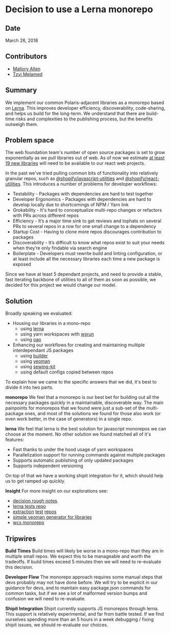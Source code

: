 # Decision to use a Lerna monorepo


## Date

March 26, 2018

## Contributors

- [Mallory Allen](https://github.com/TheMallen)
- [Tzvi Melamed](https://github.com/tzvipm)

## Summary

We implement our common Polaris-adjacent libraries as a monorepo based on [Lerna](https://github.com/lerna/lerna). This improves developer efficiency, discoverability, code-sharing, and helps us build for the long-term.
We understand that there are build-time risks and complexities to the publishing process, but the benefits outweigh them.

## Problem space
The web foundation team's number of open source packages is set to grow exponentially as we pull libraries out of web. As of now we estimate [at least 19 new libraries](https://github.com/Shopify/web/projects/17) will need to be available to our react web projects.

In the past we've tried pulling common bits of functionality into relatively granular repos, such as [@shopify/javascript-utilities](https://github.com/Shopify/javascript-utilities) and [@shopify/react-utilities](https://github.com/Shopify/react-utilities). This introduces a number of problems for developer workflows:
- Testability - Packages with dependencies are hard to test together
- Developer Ergonomics - Packages with dependencies are hard to develop locally due to shortcomings of NPM / Yarn link
- Grokability - It's hard to conceptualize multi-repo changes or refactors with PRs across different repos
- Efficiency - It’s a major time sink to get reviews and tophats on several PRs to several repos in a row for one small change to a dependency
- Startup Cost - Having to clone more repos discourages contribution to packages
- Discoverability - It’s difficult to know what repos exist to suit your needs when they’re only findable via search engine
- Boilerplate - Developers must rewrite build and linting configuration, or at least include all the necessary libraries each time a new package is exposed

Since we have at least 5 dependant projects, and need to provide a stable, fast iterating backbone of utilities to all of them as soon as possible, we decided for this project we would change our model.

## Solution
Broadly speaking we evaluated:
- Housing our libraries in a mono-repo
  - using [lerna](https://github.com/lerna/lerna)
  - using yarn workspaces with [wsrun](https://github.com/whoeverest/wsrun)
  - using [oao](https://github.com/guigrpa/oao)
- Enhancing our workflows for creating and maintaining multiple interdependant JS packages
  - using [builder](http://formidable.com/open-source/builder/)
  - using [yeoman](http://yeoman.io/)
  - using [sewing-kit](https://github.com/Shopify/sewing-kit)
  - using default configs copied between repos

To explain how we came to the specific answers that we did, it's best to divide it into two parts.

**monorepo**
We feel that a monorepo is our best bet for building out all the necessary packages quickly in a maintainable, discoverable way. The main painpoints for monorepos that we found were just a sub-set of the multi-package ones, and most of the solutions we found for those also work (or even work better, in the case of generators) in a single repo.

**lerna**
We feel that lerna is the best solution for javascript monorepos we can choose at the moment. No other solution we found matched all of it's features:
  - Fast thanks to under the hood usage of yarn workspaces
  - Parallelization support for running commands against multiple packages
  - Supports automatic publishing of only updated packages
  - Supports independent versioning

On top of that we have a working shipit integration for it, which should help us to get ramped up quickly.

**Insight**
For more insight on our explorations see:
- [decision rough notes](https://paper.dropbox.com/doc/Decision-Explorations-Mono-or-Many-repo-LNkDLM55dNzR2WK4ROtZr#:a2=-193436694).
- [lerna tests repo](https://github.com/TheMallen/lerna-tests)
- [extraction](https://github.com/Shopify/extraction-test-import-remote) [test](https://github.com/Shopify/extraction-test-react-utilities) [repos](https://github.com/Shopify/extraction-test-browser)
- [simple yeoman generator for libraries](https://github.com/Shopify/generator-shopify-library)
- [wcs monorepo](https://github.com/Shopify/shopify-utilities)

## Tripwires
**Build Times**
Build times will likely be worse in a mono-repo than they are in multiple small repos. We expect this to be manageable and worth the tradeoffs. If build times exceed 5 minutes then we will need to re-evaluate this decision.

**Developer Flow**
The monorepo approach requires some manual steps that devs probably may not have done before. We will try to be explicit in our guidance for devs, and to maintain easy package.json commands for common tasks, but if we see a lot of malformed version bumps and confusion we will need to re-evaluate.

**Shipit Integration**
Shipit currently supports JS monorepos through lerna. This support is relatively experimental, and far from battle tested. If we find ourselves spending more than an 5 hours in a week debugging / fixing shipit issues, we should re-evaluate our choices.
